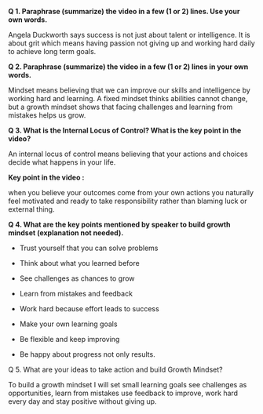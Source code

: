 **Q 1. Paraphrase (summarize) the video in a few (1 or 2) lines. Use your own words.**

Angela Duckworth says success is not just about talent or intelligence. It is about grit which means having passion not giving up and working hard daily to achieve long term goals.


**Q 2. Paraphrase (summarize) the video in a few (1 or 2) lines in your own words.**

Mindset means believing that we can improve our skills and intelligence by working hard and learning. A fixed mindset thinks abilities cannot change, but a growth mindset shows that facing challenges and learning from mistakes helps us grow.

**Q 3. What is the Internal Locus of Control? What is the key point in the video?**

An internal locus of control means believing that your actions and choices decide what happens in your life.

**Key point in the video :**

when you believe your outcomes come from your own actions you naturally feel motivated and ready to take responsibility rather than blaming luck or external thing.

**Q 4. What are the key points mentioned by speaker to build growth mindset (explanation not needed).**

- Trust yourself that you can solve problems

- Think about what you learned before

- See challenges as chances to grow

- Learn from mistakes and feedback

- Work hard because effort leads to success

- Make your own learning goals

- Be flexible and keep improving

- Be happy about progress not only results.

Q 5. What are your ideas to take action and build Growth Mindset?

To build a growth mindset I will set small learning goals see challenges as opportunities, learn from mistakes use feedback to improve, work hard every day and stay positive without giving up.
